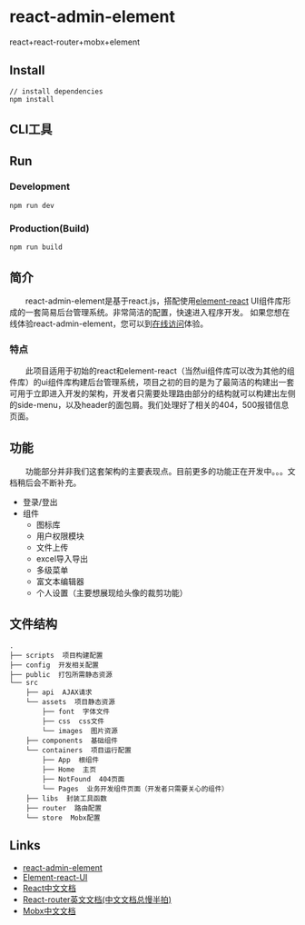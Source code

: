 
# react-admin-element
react+react-router+mobx+element

## Install
```bush
// install dependencies
npm install
```
## CLI工具
<!-- ### Development
```bush
npm run dev
```
### Production(Build)
```bush
npm run build
``` -->
## Run
### Development
```bush
npm run dev
```
### Production(Build)
```bush
npm run build
```

## 简介
&emsp;&emsp;react-admin-element是基于react.js，搭配使用[element-react](https://elemefe.github.io/element-react/#/zh-CN/quick-start) UI组件库形成的一套简易后台管理系统。非常简洁的配置，快速进入程序开发。
如果您想在线体验react-admin-element，您可以到[在线访问](https://blubiubiu.github.io/build/#/)体验。
<!-- 如果你只是想要一个清醒爽朗的界面，那你可以下载[简化版模板]()来做开发。 -->

### 特点
&emsp;&emsp;此项目适用于初始的react和element-react（当然ui组件库可以改为其他的组件库）的ui组件库构建后台管理系统，项目之初的目的是为了最简洁的构建出一套可用于立即进入开发的架构，开发者只需要处理路由部分的结构就可以构建出左侧的side-menu，以及header的面包屑。我们处理好了相关的404，500报错信息页面。



## 功能
&emsp;&emsp;功能部分并非我们这套架构的主要表现点。目前更多的功能正在开发中。。。文档稍后会不断补充。
- 登录/登出
- 组件
    - 图标库
    - 用户权限模块
    - 文件上传
    - excel导入导出
    - 多级菜单
    - 富文本编辑器
    - 个人设置（主要想展现给头像的裁剪功能）

## 文件结构
```shell
.
├── scripts  项目构建配置
├── config  开发相关配置
├── public  打包所需静态资源
└── src
    ├── api  AJAX请求
    └── assets  项目静态资源
        ├── font  字体文件
        ├── css  css文件
        └── images  图片资源
    ├── components  基础组件
    └── containers  项目运行配置
        ├── App  根组件
        ├── Home  主页
        ├── NotFound  404页面
        └── Pages  业务开发组件页面（开发者只需要关心的组件）
    ├── libs  封装工具函数
    ├── router  路由配置
    └── store  Mobx配置
```

## Links

- [react-admin-element](https://github.com/Blubiubiu/react-admin-element)
- [Element-react-UI](https://elemefe.github.io/element-react/#/zh-CN/quick-start)
- [React中文文档](https://react.docschina.org/)
- [React-router英文文档(中文文档总慢半拍)](https://reacttraining.com/react-router/)
- [Mobx中文文档](https://cn.mobx.js.org/)
